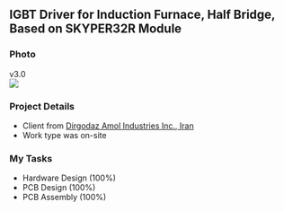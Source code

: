 ## IGBT Driver for Induction Furnace, Half Bridge, Based on SKYPER32R Module

### Photo
v3.0  
![](https://s32.picofile.com/file/8478476868/v3_0.jpg)

### Project Details
- Client from [Dirgodaz Amol Industries Inc., Iran](https://dirgodazamol.com/en/)  
- Work type was on-site  

### My Tasks
- Hardware Design (100%)
- PCB Design (100%)
- PCB Assembly (100%)

